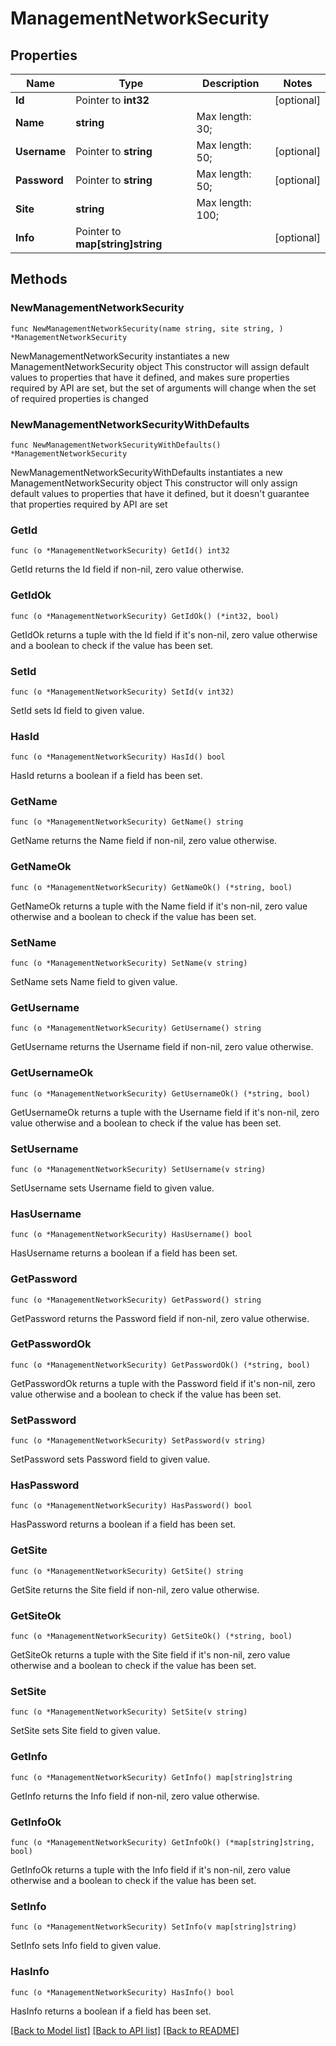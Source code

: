 # ManagementNetworkSecurity

## Properties

Name | Type | Description | Notes
------------ | ------------- | ------------- | -------------
**Id** | Pointer to **int32** |  | [optional] 
**Name** | **string** |  Max length: 30; | 
**Username** | Pointer to **string** |  Max length: 50; | [optional] 
**Password** | Pointer to **string** |  Max length: 50; | [optional] 
**Site** | **string** |  Max length: 100; | 
**Info** | Pointer to **map[string]string** |  | [optional] 

## Methods

### NewManagementNetworkSecurity

`func NewManagementNetworkSecurity(name string, site string, ) *ManagementNetworkSecurity`

NewManagementNetworkSecurity instantiates a new ManagementNetworkSecurity object
This constructor will assign default values to properties that have it defined,
and makes sure properties required by API are set, but the set of arguments
will change when the set of required properties is changed

### NewManagementNetworkSecurityWithDefaults

`func NewManagementNetworkSecurityWithDefaults() *ManagementNetworkSecurity`

NewManagementNetworkSecurityWithDefaults instantiates a new ManagementNetworkSecurity object
This constructor will only assign default values to properties that have it defined,
but it doesn't guarantee that properties required by API are set

### GetId

`func (o *ManagementNetworkSecurity) GetId() int32`

GetId returns the Id field if non-nil, zero value otherwise.

### GetIdOk

`func (o *ManagementNetworkSecurity) GetIdOk() (*int32, bool)`

GetIdOk returns a tuple with the Id field if it's non-nil, zero value otherwise
and a boolean to check if the value has been set.

### SetId

`func (o *ManagementNetworkSecurity) SetId(v int32)`

SetId sets Id field to given value.

### HasId

`func (o *ManagementNetworkSecurity) HasId() bool`

HasId returns a boolean if a field has been set.

### GetName

`func (o *ManagementNetworkSecurity) GetName() string`

GetName returns the Name field if non-nil, zero value otherwise.

### GetNameOk

`func (o *ManagementNetworkSecurity) GetNameOk() (*string, bool)`

GetNameOk returns a tuple with the Name field if it's non-nil, zero value otherwise
and a boolean to check if the value has been set.

### SetName

`func (o *ManagementNetworkSecurity) SetName(v string)`

SetName sets Name field to given value.


### GetUsername

`func (o *ManagementNetworkSecurity) GetUsername() string`

GetUsername returns the Username field if non-nil, zero value otherwise.

### GetUsernameOk

`func (o *ManagementNetworkSecurity) GetUsernameOk() (*string, bool)`

GetUsernameOk returns a tuple with the Username field if it's non-nil, zero value otherwise
and a boolean to check if the value has been set.

### SetUsername

`func (o *ManagementNetworkSecurity) SetUsername(v string)`

SetUsername sets Username field to given value.

### HasUsername

`func (o *ManagementNetworkSecurity) HasUsername() bool`

HasUsername returns a boolean if a field has been set.

### GetPassword

`func (o *ManagementNetworkSecurity) GetPassword() string`

GetPassword returns the Password field if non-nil, zero value otherwise.

### GetPasswordOk

`func (o *ManagementNetworkSecurity) GetPasswordOk() (*string, bool)`

GetPasswordOk returns a tuple with the Password field if it's non-nil, zero value otherwise
and a boolean to check if the value has been set.

### SetPassword

`func (o *ManagementNetworkSecurity) SetPassword(v string)`

SetPassword sets Password field to given value.

### HasPassword

`func (o *ManagementNetworkSecurity) HasPassword() bool`

HasPassword returns a boolean if a field has been set.

### GetSite

`func (o *ManagementNetworkSecurity) GetSite() string`

GetSite returns the Site field if non-nil, zero value otherwise.

### GetSiteOk

`func (o *ManagementNetworkSecurity) GetSiteOk() (*string, bool)`

GetSiteOk returns a tuple with the Site field if it's non-nil, zero value otherwise
and a boolean to check if the value has been set.

### SetSite

`func (o *ManagementNetworkSecurity) SetSite(v string)`

SetSite sets Site field to given value.


### GetInfo

`func (o *ManagementNetworkSecurity) GetInfo() map[string]string`

GetInfo returns the Info field if non-nil, zero value otherwise.

### GetInfoOk

`func (o *ManagementNetworkSecurity) GetInfoOk() (*map[string]string, bool)`

GetInfoOk returns a tuple with the Info field if it's non-nil, zero value otherwise
and a boolean to check if the value has been set.

### SetInfo

`func (o *ManagementNetworkSecurity) SetInfo(v map[string]string)`

SetInfo sets Info field to given value.

### HasInfo

`func (o *ManagementNetworkSecurity) HasInfo() bool`

HasInfo returns a boolean if a field has been set.


[[Back to Model list]](../README.md#documentation-for-models) [[Back to API list]](../README.md#documentation-for-api-endpoints) [[Back to README]](../README.md)


